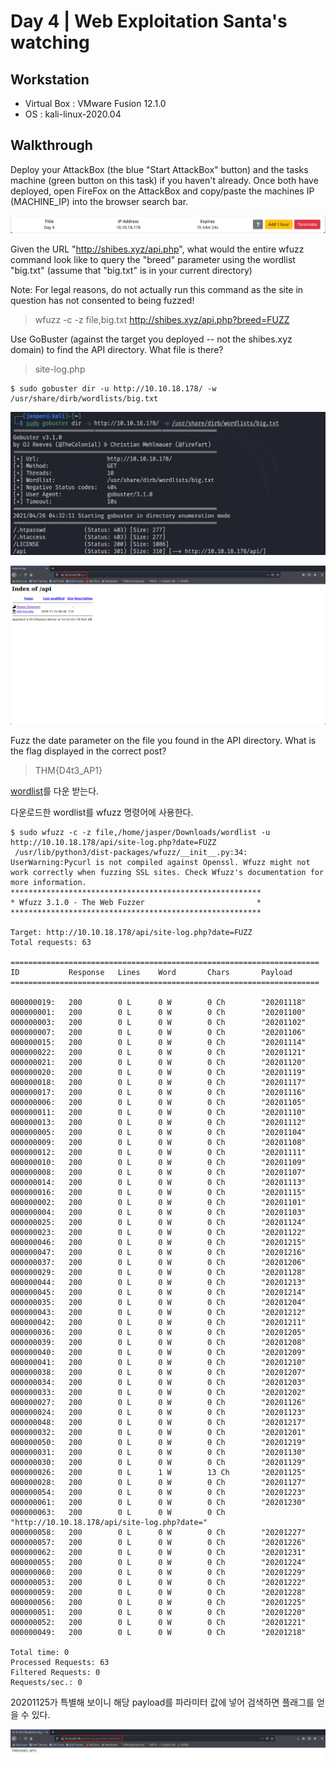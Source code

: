 # Day 4 | Web Exploitation Santa's watching

## Workstation
- Virtual Box : VMware Fusion 12.1.0
- OS : kali-linux-2020.04

## Walkthrough

Deploy your AttackBox (the blue "Start AttackBox" button) and the tasks machine (green button on this task) if you haven't already. Once both have deployed, open FireFox on the AttackBox and copy/paste the machines IP (MACHINE_IP) into the browser search bar.

![attackbox](https://github.com/jasperkim425/Walkthrough/blob/main/TryHackMe/25%20Days%20of%20Cyber%20Security/Day%204/image/attackbox.png)

Given the URL "http://shibes.xyz/api.php", what would the entire wfuzz command look like to query the "breed" parameter using the wordlist "big.txt" (assume that "big.txt" is in your current directory)

Note: For legal reasons, do not actually run this command as the site in question has not consented to being fuzzed!

> wfuzz -c -z file,big.txt http://shibes.xyz/api.php?breed=FUZZ

Use GoBuster (against the target you deployed -- not the shibes.xyz domain) to find the API directory. What file is there?

> site-log.php

```
$ sudo gobuster dir -u http://10.10.18.178/ -w /usr/share/dirb/wordlists/big.txt
```

![gobuster](https://github.com/jasperkim425/Walkthrough/blob/main/TryHackMe/25%20Days%20of%20Cyber%20Security/Day%204/image/gobuster.png)

![api](https://github.com/jasperkim425/Walkthrough/blob/main/TryHackMe/25%20Days%20of%20Cyber%20Security/Day%204/image/api.png)

Fuzz the date parameter on the file you found in the API directory. What is the flag displayed in the correct post?

> THM{D4t3_AP1}

[wordlist](https://assets.tryhackme.com/additional/cmn-aoc2020/day-4/wordlist)를 다운 받는다.

다운로드한 wordlist를 wfuzz 명령어에 사용한다.

```
$ sudo wfuzz -c -z file,/home/jasper/Downloads/wordlist -u http://10.10.18.178/api/site-log.php?date=FUZZ
 /usr/lib/python3/dist-packages/wfuzz/__init__.py:34: UserWarning:Pycurl is not compiled against Openssl. Wfuzz might not work correctly when fuzzing SSL sites. Check Wfuzz's documentation for more information.
********************************************************
* Wfuzz 3.1.0 - The Web Fuzzer                         *
********************************************************

Target: http://10.10.18.178/api/site-log.php?date=FUZZ
Total requests: 63

=====================================================================
ID           Response   Lines    Word       Chars       Payload                                                   
=====================================================================

000000019:   200        0 L      0 W        0 Ch        "20201118"                                                
000000001:   200        0 L      0 W        0 Ch        "20201100"                                                
000000003:   200        0 L      0 W        0 Ch        "20201102"                                                
000000007:   200        0 L      0 W        0 Ch        "20201106"                                                
000000015:   200        0 L      0 W        0 Ch        "20201114"                                                
000000022:   200        0 L      0 W        0 Ch        "20201121"                                                
000000021:   200        0 L      0 W        0 Ch        "20201120"                                                
000000020:   200        0 L      0 W        0 Ch        "20201119"                                                
000000018:   200        0 L      0 W        0 Ch        "20201117"                                                
000000017:   200        0 L      0 W        0 Ch        "20201116"                                                
000000006:   200        0 L      0 W        0 Ch        "20201105"                                                
000000011:   200        0 L      0 W        0 Ch        "20201110"                                                
000000013:   200        0 L      0 W        0 Ch        "20201112"                                                
000000005:   200        0 L      0 W        0 Ch        "20201104"                                                
000000009:   200        0 L      0 W        0 Ch        "20201108"                                                
000000012:   200        0 L      0 W        0 Ch        "20201111"                                                
000000010:   200        0 L      0 W        0 Ch        "20201109"                                                
000000008:   200        0 L      0 W        0 Ch        "20201107"                                                
000000014:   200        0 L      0 W        0 Ch        "20201113"                                                
000000016:   200        0 L      0 W        0 Ch        "20201115"                                                
000000002:   200        0 L      0 W        0 Ch        "20201101"                                                
000000004:   200        0 L      0 W        0 Ch        "20201103"                                                
000000025:   200        0 L      0 W        0 Ch        "20201124"                                                
000000023:   200        0 L      0 W        0 Ch        "20201122"                                                
000000046:   200        0 L      0 W        0 Ch        "20201215"                                                
000000047:   200        0 L      0 W        0 Ch        "20201216"                                                
000000037:   200        0 L      0 W        0 Ch        "20201206"                                                
000000029:   200        0 L      0 W        0 Ch        "20201128"                                                
000000044:   200        0 L      0 W        0 Ch        "20201213"                                                
000000045:   200        0 L      0 W        0 Ch        "20201214"                                                
000000035:   200        0 L      0 W        0 Ch        "20201204"                                                
000000043:   200        0 L      0 W        0 Ch        "20201212"                                                
000000042:   200        0 L      0 W        0 Ch        "20201211"                                                
000000036:   200        0 L      0 W        0 Ch        "20201205"                                                
000000039:   200        0 L      0 W        0 Ch        "20201208"                                                
000000040:   200        0 L      0 W        0 Ch        "20201209"                                                
000000041:   200        0 L      0 W        0 Ch        "20201210"                                                
000000038:   200        0 L      0 W        0 Ch        "20201207"                                                
000000034:   200        0 L      0 W        0 Ch        "20201203"                                                
000000033:   200        0 L      0 W        0 Ch        "20201202"                                                
000000027:   200        0 L      0 W        0 Ch        "20201126"                                                
000000024:   200        0 L      0 W        0 Ch        "20201123"                                                
000000048:   200        0 L      0 W        0 Ch        "20201217"                                                
000000032:   200        0 L      0 W        0 Ch        "20201201"                                                
000000050:   200        0 L      0 W        0 Ch        "20201219"                                                
000000031:   200        0 L      0 W        0 Ch        "20201130"                                                
000000030:   200        0 L      0 W        0 Ch        "20201129"                                                
000000026:   200        0 L      1 W        13 Ch       "20201125"                                                
000000028:   200        0 L      0 W        0 Ch        "20201127"                                                
000000054:   200        0 L      0 W        0 Ch        "20201223"                                                
000000061:   200        0 L      0 W        0 Ch        "20201230"                                                
000000063:   200        0 L      0 W        0 Ch        "http://10.10.18.178/api/site-log.php?date="              
000000058:   200        0 L      0 W        0 Ch        "20201227"                                                
000000057:   200        0 L      0 W        0 Ch        "20201226"                                                
000000062:   200        0 L      0 W        0 Ch        "20201231"                                                
000000055:   200        0 L      0 W        0 Ch        "20201224"                                                
000000060:   200        0 L      0 W        0 Ch        "20201229"                                                
000000053:   200        0 L      0 W        0 Ch        "20201222"                                                
000000059:   200        0 L      0 W        0 Ch        "20201228"                                                
000000056:   200        0 L      0 W        0 Ch        "20201225"                                                
000000051:   200        0 L      0 W        0 Ch        "20201220"                                                
000000052:   200        0 L      0 W        0 Ch        "20201221"                                                
000000049:   200        0 L      0 W        0 Ch        "20201218"                                                

Total time: 0
Processed Requests: 63
Filtered Requests: 0
Requests/sec.: 0
```

20201125가 특별해 보이니 해당 payload를 파라미터 값에 넣어 검색하면 플래그를 얻을 수 있다.

![flag](https://github.com/jasperkim425/Walkthrough/blob/main/TryHackMe/25%20Days%20of%20Cyber%20Security/Day%204/image/flag.png)
